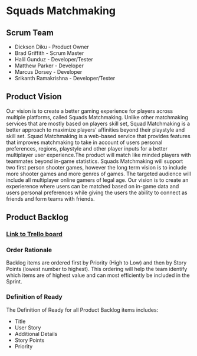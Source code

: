 # Squads Matchmaking

## Scrum Team
* Dickson Diku - Product Owner
* Brad Griffith - Scrum Master
* Halil Gunduz - Developer/Tester 
* Matthew Parker - Developer
* Marcus Dorsey - Developer 
* Srikanth Ramakrishna - Developer/Tester

## Product Vision
Our vision is to create a better gaming experience for players across multiple platforms, called Squads Matchmaking.  Unlike other matchmaking services that are mostly based on players skill set, Squad Matchmaking is a better approach to maximize players' affinities beyond their playstyle and skill set. Squad Matchmaking is a web-based service that provides features that improves matchmaking to take in account of users personal preferences, regions, playstyle and other player inputs for a better multiplayer user experience.The product will match like minded players with teammates beyond in-game statistics.  Squads Matchmaking will support two first person shooter games, however the long term vision is to include more shooter games and more genres of games.  The targeted audience will include all multiplayer online gamers of legal age.  Our vision is to create an experierence where users can be matched based on in-game data and users personal preferences while giving the users the ability to connect as friends and form teams with friends.


## Product Backlog
### [Link to Trello board](https://trello.com/b/qfcXvM8Z)

### Order Rationale
Backlog items are ordered first by Priority (High to Low) and then by Story Points (lowest number to highest). This ordering will help the team identify which items are of highest value and can most efficiently be included in the Sprint. 

### Definition of Ready
The Definition of Ready for all Product Backlog items includes:
* Title
* User Story
* Additional Details
* Story Points
* Priority
